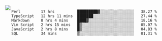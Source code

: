 

<a href="https://github.com/anuraghazra/github-readme-stats">
  <img align="left" src="https://github-readme-stats.vercel.app/api?username=kfly8&count_private=true&show_icons=true&theme=calm" />
</a>


<!--START_SECTION:waka-->

```text
Perl         17 hrs          █████████▓░░░░░░░░░░░░░░░   38.27 %
TypeScript   12 hrs 11 mins  ███████░░░░░░░░░░░░░░░░░░   27.44 %
Markdown     8 hrs 4 mins    ████▓░░░░░░░░░░░░░░░░░░░░   18.16 %
Vim Script   2 hrs 15 mins   █▒░░░░░░░░░░░░░░░░░░░░░░░   05.07 %
JavaScript   2 hrs 8 mins    █▒░░░░░░░░░░░░░░░░░░░░░░░   04.83 %
SQL          34 mins         ▒░░░░░░░░░░░░░░░░░░░░░░░░   01.31 %
```

<!--END_SECTION:waka-->
